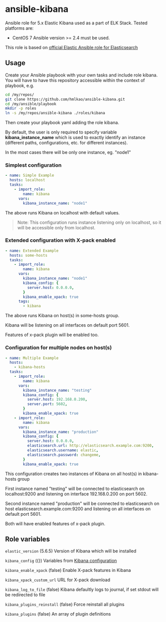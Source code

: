 # ansible-kibana
Ansible role for 5.x Elastic Kibana used as a part of ELK Stack.
Tested platforms are:
* CentOS 7
Ansible version >= 2.4 must be used.

This role is based on [official Elastic Ansible role for Elasticsearch](https://github.com/elastic/ansible-elasticsearch)

## Usage
Create your Ansible playbook with your own tasks and include role kibana. You will have to have this repository accessible within the context of playbook, e.g.

```bash
cd /my/repos/
git clone https://github.com/hmlkao/ansible-kibana.git
cd /my/ansible/playbook
mkdir -p roles
ln -s /my/repos/ansible-kibana ./roles/kibana
```

Then create your playbook yaml adding the role kibana.

By default, the user is only required to specify variable **kibana_instance_name** which is used to exactly identify an instance (different paths, configurations, etc. for different instances).

In the most cases there will be only one instance, eg. "node1"

### Simplest configuration
```yaml
- name: Simple Example
  hosts: localhost
  tasks:
    - import_role:
        name: kibana
      vars:
        kibana_instance_name: "node1"
```

The above runs Kibana on localhost with default values.

> Note: This configuration runs instance listening only on localhost, so it will be accessible only from localhost.

### Extended configuration with X-pack enabled
```yaml
- name: Extended Example
  hosts: some-hosts
  tasks:
    - import_role:
        name: kibana
      vars:
        kibana_instance_name: "node1"
        kibana_config: {
          server.host: 0.0.0.0,
        }
        kibana_enable_xpack: true
      tags:
        - kibana
```

The above runs Kibana on host(s) in some-hosts group.

Kibana will be listening on all interfaces on default port 5601.

Features of x-pack plugin will be enabled too.

### Configuration for multiple nodes on host(s)
```yaml
- name: Multiple Example
  hosts:
    - kibana-hosts
  tasks:
    - import_role:
        name: kibana
      vars:
        kibana_instance_name: "testing"
        kibana_config: {
          server.host: 192.168.0.200,
          server.port: 5602,
        }
        kibana_enable_xpack: true
    - import_role:
        name: kibana
      vars:
        kibana_instance_name: "production"
        kibana_config: {
          server.host: 0.0.0.0,
          elasticsearch.url: http://elasticsearch.example.com:9200,
          elasticsearch.username: elastic,
          elasticsearch.password: changeme,
        }
        kibana_enable_xpack: true
```

This configuration creates two instances of Kibana on all host(s) in kibana-hosts group

First instance named "testing" will be connected to elasticsearch on localhost:9200 and listening on interface 192.168.0.200 on port 5602.

Second instance named "production" will be connected to elasticsearch on host elasticsearch.example.com:9200 and listening on all interfaces on default port 5601.

Both will have enabled features of x-pack plugin.

## Role variables
`elastic_version` (5.6.5) Version of Kibana which will be installed

`kibana_config` ({}) Variables from [Kibana configuration](https://www.elastic.co/guide/en/kibana/current/settings.html)

`kibana_enable_xpack` (false) Enable X-pack features in Kibana

`kibana_xpack_custom_url` URL for X-pack download

`kibana_log_to_file` (false) Kibana defaultly logs to journal, if set stdout will be redirected to file

`kibana_plugins_reinstall` (false) Force reinstall all plugins

`kibana_plugins` (false) An array of plugin definitions
